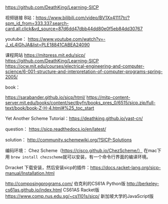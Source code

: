 https://github.com/DeathKing/Learning-SICP

视频链接
B站：https://www.bilibili.com/video/BV1Xx41117tr/?spm_id_from=333.337.search-card.all.click&vd_source=87d6dd47dbb44dd80e0f5eb84dd30767

youtube：
https://www.youtube.com/watch?v=-J_xL4IGhJA&list=PLE18841CABEA24090

课程网站
https://mitpress.mit.edu/sicp/ 
https://github.com/DeathKing/Learning-SICP 
https://ocw.mit.edu/courses/electrical-engineering-and-computer-science/6-001-structure-and-interpretation-of-computer-programs-spring-2005/

book：

https://sarabander.github.io/sicp/html/
https://mitp-content-server.mit.edu/books/content/sectbyfn/books_pres_0/6515/sicp.zip/full-text/book/book-Z-H-4.html#%25_toc_start

Yet Another Scheme Tutorial：https://deathking.github.io/yast-cn/

question：
https://sicp.readthedocs.io/en/latest/

solution：
http://community.schemewiki.org/?SICP-Solutions

编码环境：
Chez Scheme（https://cisco.github.io/ChezScheme/）
在mac下用 `brew install chezscheme`就可以安装，有一个命令行界面的编译环境。

Drracket
下载安装，然后安装sicp的插件：https://docs.racket-lang.org/sicp-manual/Installation.html

http://composingprograms.com/ 伯克利的CS61A Python版 
http://berkeley-cs61as.github.io/index.html CS61AS Racket版
https://www.comp.nus.edu.sg/~cs1101s/sicp/ 新加坡大学的JavaScript版
